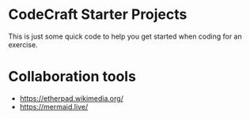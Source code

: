 CodeCraft Starter Projects
==========================

This is just some quick code to help you get started when coding for an
exercise.

# Collaboration tools

* https://etherpad.wikimedia.org/
* https://mermaid.live/
